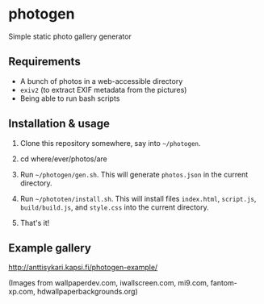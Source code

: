 photogen
========

Simple static photo gallery generator

Requirements
------------

* A bunch of photos in a web-accessible directory
* `exiv2` (to extract EXIF metadata from the pictures)
* Being able to run bash scripts

Installation & usage
--------------------

1. Clone this repository somewhere, say into `~/photogen`.

2. cd where/ever/photos/are

3. Run `~/photogen/gen.sh`.  This will generate `photos.json` in the current directory.

4. Run `~/phototen/install.sh`.  This will install files `index.html`, `script.js`, `build/build.js`, and `style.css` into the current directory.

5. That's it!

Example gallery
---------------

http://anttisykari.kapsi.fi/photogen-example/

(Images from wallpaperdev.com, iwallscreen.com, mi9.com, fantom-xp.com, hdwallpaperbackgrounds.org)
